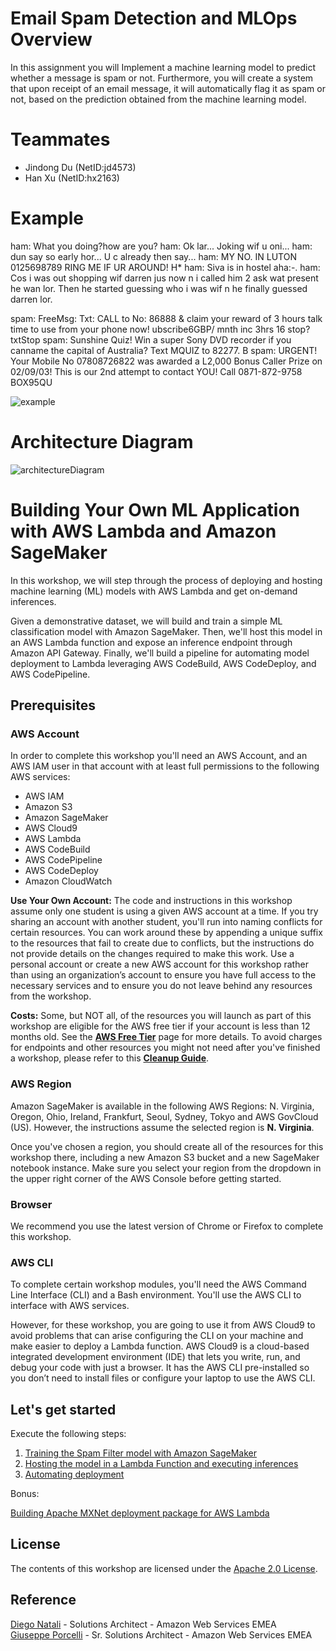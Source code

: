 # Email Spam Detection and MLOps Overview
In this assignment you will Implement a machine learning model to predict whether a message is spam or not. Furthermore, you will create a system that upon receipt of an email message, it will automatically flag it as spam or not, based on the prediction obtained from the machine learning model.

# Teammates
- Jindong Du (NetID:jd4573)
- Han Xu     (NetID:hx2163)


# Example
ham:   What you doing?how are you?
ham:   Ok lar... Joking wif u oni...
ham:   dun say so early hor... U c already then say...
ham:   MY NO. IN LUTON 0125698789 RING ME IF UR AROUND! H*
ham:   Siva is in hostel aha:-.
ham:   Cos i was out shopping wif darren jus now n i called him 2 ask wat present he wan lor. Then he started guessing who i was wif n he finally guessed darren lor.

spam:   FreeMsg: Txt: CALL to No: 86888 & claim your reward of 3 hours talk time to use from your phone now! ubscribe6GBP/ mnth inc 3hrs 16 stop?txtStop
spam:   Sunshine Quiz! Win a super Sony DVD recorder if you canname the capital of Australia? Text MQUIZ to 82277. B
spam:   URGENT! Your Mobile No 07808726822 was awarded a L2,000 Bonus Caller Prize on 02/09/03! This is our 2nd attempt to contact YOU! Call 0871-872-9758 BOX95QU

![example](https://github.com/hx2163/nyu-fall2022-cc-hw3/blob/main/example.jpg)

# Architecture Diagram
![architectureDiagram](https://github.com/hx2163/nyu-fall2022-cc-hw3/blob/main/architectureDiagram.jpg)

# Building Your Own ML Application with AWS Lambda and Amazon SageMaker

In this workshop, we will step through the process of deploying and hosting machine learning (ML) models with AWS Lambda and get on-demand inferences. 

Given a demonstrative dataset, we will build and train a simple ML classification model with Amazon SageMaker. Then, we'll host this model in an AWS Lambda function and expose an inference endpoint through Amazon API Gateway. Finally, we'll build a pipeline for automating model deployment to Lambda leveraging AWS CodeBuild, AWS CodeDeploy, and AWS CodePipeline.

## Prerequisites

### AWS Account

In order to complete this workshop you'll need an AWS Account, and an AWS IAM user in that account with at least full permissions to the following AWS services:

- AWS IAM
- Amazon S3
- Amazon SageMaker
- AWS Cloud9
- AWS Lambda
- AWS CodeBuild
- AWS CodePipeline
- AWS CodeDeploy
- Amazon CloudWatch

**Use Your Own Account:** The code and instructions in this workshop assume only one student is using a given AWS account at a time. If you try sharing an account with another student, you'll run into naming conflicts for certain resources. You can work around these by appending a unique suffix to the resources that fail to create due to conflicts, but the instructions do not provide details on the changes required to make this work. Use a personal account or create a new AWS account for this workshop rather than using an organization’s account to ensure you have full access to the necessary services and to ensure you do not leave behind any resources from the workshop.

**Costs:** Some, but NOT all, of the resources you will launch as part of this workshop are eligible for the AWS free tier if your account is less than 12 months old. See the **[AWS Free Tier](https://aws.amazon.com/free/)** page for more details. To avoid charges for endpoints and other resources you might not need after you've finished a workshop, please refer to this **[Cleanup Guide](https://github.com/awslabs/amazon-sagemaker-workshop/blob/master/CleanupGuide)**.


### AWS Region

Amazon SageMaker is available in the following AWS Regions:  N. Virginia, Oregon, Ohio, Ireland, Frankfurt, Seoul, Sydney, Tokyo and AWS GovCloud (US). However, the instructions assume the selected region is **N. Virginia**.

Once you've chosen a region, you should create all of the resources for this workshop there, including a new Amazon S3 bucket and a new SageMaker notebook instance. Make sure you select your region from the dropdown in the upper right corner of the AWS Console before getting started.

### Browser

We recommend you use the latest version of Chrome or Firefox to complete this workshop.

### AWS CLI

To complete certain workshop modules, you'll need the AWS Command Line Interface (CLI) and a Bash environment. You'll use the AWS CLI to interface with AWS services. 

However, for these workshop, you are going to use it from AWS Cloud9 to avoid problems that can arise configuring the CLI on your machine and make easier to deploy a Lambda function. AWS Cloud9 is a cloud-based integrated development environment (IDE) that lets you write, run, and debug your code with just a browser. It has the AWS CLI pre-installed so you don’t need to install files or configure your laptop to use the AWS CLI. 

## Let's get started

Execute the following steps:

1. [Training the Spam Filter model with Amazon SageMaker](training/README.md)
2. [Hosting the model in a Lambda Function and executing inferences](hosting/README.md)
3. [Automating deployment](automating/README.md)

Bonus:

[Building Apache MXNet deployment package for AWS Lambda](building/README.md)

## License

The contents of this workshop are licensed under the [Apache 2.0 License](./LICENSE).


## Reference

[Diego Natali](https://www.linkedin.com/in/diego-natali-63182b35/) - Solutions Architect - Amazon Web Services EMEA<br />
[Giuseppe Porcelli](https://it.linkedin.com/in/giuporcelli) - Sr. Solutions Architect - Amazon Web Services EMEA

